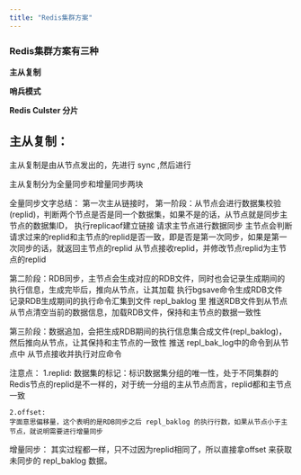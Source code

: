 ```yaml
---
title: "Redis集群方案"
---
```

### Redis集群方案有三种

**主从复制**

**哨兵模式**

**Redis Culster 分片**



## 主从复制：

主从复制是由从节点发出的，先进行 sync ,然后进行 

主从复制分为全量同步和增量同步两块



全量同步文字总结：
第一次主从链接时，
第一阶段：从节点会进行数据集校验(replid)，判断两个节点是否是同一个数据集，如果不是的话，从节点就是同步主节点的数据集ID，
	执行replicaof建立链接
	请求主节点进行数据同步
	主节点会判断请求过来的replid和主节点的replid是否一致，即是否是第一次同步，如果是第一次同步的话，就返回主节点的replid
	从节点接收replid，并修改节点replid为主节点的replid
	
第二阶段：RDB同步，主节点会生成对应的RDB文件，同时也会记录生成期间的执行信息，生成完毕后，推向从节点，让其加载
	执行bgsave命令生成RDB文件
	记录RDB生成期间的执行命令汇集到文件 repl_baklog 里
	推送RDB文件到从节点
	从节点清空当前的数据信息，加载RDB文件，保持和主节点的数据一致性


第三阶段：数据追加，会把生成RDB期间的执行信息集合成文件(repl_baklog)，然后推向从节点，让其保持和主节点的一致性
	推送 repl_bak_log中的命令到从节点中
	从节点接收并执行对应命令

注意点：
	1.replid:
	数据集的标记：标识数据集分组的唯一性，处于不同集群的Redis节点的replid是不一样的，对于统一分组的主从节点而言，replid都和主节点一致

	2.offset:
	字面意思偏移量，这个表明的是RDB同步之后 repl_baklog 的执行行数，如果从节点小于主节点，就说明需要进行增量同步

增量同步：
其实过程都一样，只不过因为replid相同了，所以直接拿offset 来获取未同步的 repl_baklog 数据。